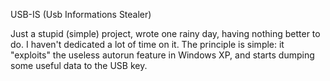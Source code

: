 USB-IS (Usb Informations Stealer)

Just a stupid (simple) project, wrote one rainy day, having nothing better to do.
I haven't dedicated a lot of time on it. The principle is simple: it "exploits" the useless autorun feature in Windows XP,
and starts dumping some useful data to the USB key.
